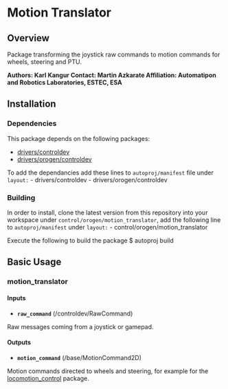 # Motion Translator

## Overview

Package transforming the joystick raw commands to motion commands for wheels, steering and PTU.

**Authors: Karl Kangur
Contact: Martin Azkarate
Affiliation: Automatipon and Robotics Laboratories, ESTEC, ESA**

## Installation

### Dependencies

This package depends on the following packages:

* [drivers/controldev](https://github.com/rock-drivers/drivers-controldev)
* [drivers/orogen/controldev](https://github.com/rock-drivers/drivers-orogen-controldev)

To add the dependancies add these lines to `autoproj/manifest` file under `layout:`
    - drivers/controldev
    - drivers/orogen/controldev

### Building

In order to install, clone the latest version from this repository into your workspace under `control/orogen/motion_translator`, add the following line to `autoproj/manifest` under `layout:`
    - control/orogen/motion_translator

Execute the following to build the package
    $ autoproj build

## Basic Usage

### motion_translator

#### Inputs

* **`raw_command`** (/controldev/RawCommand)

Raw messages coming from a joystick or gamepad.

#### Outputs

* **`motion_command`** (/base/MotionCommand2D)

Motion commands directed to wheels and steering, for example for the [locomotion_control](https://github.com/hdpr-rover/control-orogen-locomotion_control) package.

